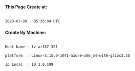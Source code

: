 
   
#### This Page Create at:

```bash

2023-07-08 - 05:36:04 UTC

```

#### Create By Machine:

```bash

Host Name : fv-az167-321

platform  : Linux-5.15.0-1041-azure-x86_64-with-glibc2.35

Ip Local  : 10.1.0.109

```

